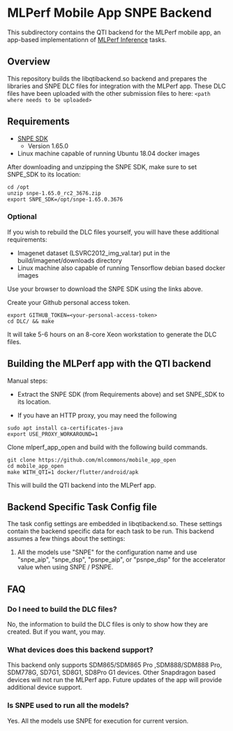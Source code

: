 # MLPerf Mobile App SNPE Backend

This subdirectory contains the QTI backend for the MLPerf mobile app, an app-based
implementationn of [MLPerf Inference](https://github.com/mlperf/inference) tasks.

## Overview

This repository builds the libqtibackend.so backend and prepares the libraries and
SNPE DLC files for integration with the MLPerf app. These DLC files have been
uploaded with the other submission files to here: `<path where needs to be uploaded>`

## Requirements

<!-- markdown-link-check-disable-next-line -->
* [SNPE SDK](https://developer.qualcomm.com/downloads/qualcomm-neural-processing-sdk-ai-v1650)
  * Version 1.65.0
* Linux machine capable of running Ubuntu 18.04 docker images

After downloading and unzipping the SNPE SDK, make sure to set SNPE_SDK to its location:

```shell
cd /opt
unzip snpe-1.65.0_rc2_3676.zip
export SNPE_SDK=/opt/snpe-1.65.0.3676
```

### Optional

If you wish to rebuild the DLC files yourself, you will have these additional requirements:

* Imagenet dataset (LSVRC2012_img_val.tar) put in the build/imagenet/downloads directory
* Linux machine also capable of running Tensorflow debian based docker images

Use your browser to download the SNPE SDK using the links above.

Create your Github personal access token.

```shell
export GITHUB_TOKEN=<your-personal-access-token>
cd DLC/ && make
```

It will take 5-6 hours on an 8-core Xeon workstation to generate the DLC files.

## Building the MLPerf app with the QTI backend

Manual steps:

* Extract the SNPE SDK (from Requirements above) and set SNPE_SDK to its location.

* If you have an HTTP proxy, you may need the following

```shell
sudo apt install ca-certificates-java
export USE_PROXY_WORKAROUND=1
```

Clone mlperf_app_open and build with the following build commands.

```shell
git clone https://github.com/mlcommons/mobile_app_open
cd mobile_app_open
make WITH_QTI=1 docker/flutter/android/apk
```

This will build the QTI backend into the MLPerf app.

## Backend Specific Task Config file

The task config settings are embedded in libqtibackend.so. These settings contain the
backend specific data for each task to be run. This backend assumes a few things about
the settings:

1. All the models use "SNPE" for the configuration name and use "snpe_aip", "snpe_dsp",
   "psnpe_aip", or "psnpe_dsp" for the accelerator value when using SNPE / PSNPE.

## FAQ

### Do I need to build the DLC files?

No, the information to build the DLC files is only to show how they are created. But if you want, you may.

### What devices does this backend support?

This backend only supports SDM865/SDM865 Pro ,SDM888/SDM888 Pro, SDM778G, SD7G1, SD8G1, SD8Pro G1 devices.
Other Snapdragon based devices will not run the MLPerf app. Future updates of the app will provide
additional device support.

### Is SNPE used to run all the models?

Yes. All the models use SNPE for execution for current version.
